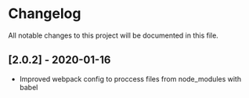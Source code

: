 # Changelog

All notable changes to this project will be documented in this file.

## [2.0.2] - 2020-01-16
- Improved webpack config to proccess files from node_modules with babel
